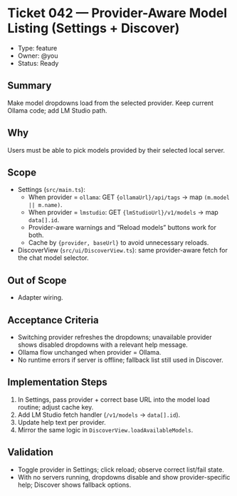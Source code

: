 # Ticket 042 — Provider-Aware Model Listing (Settings + Discover)

- Type: feature
- Owner: @you
- Status: Ready

## Summary
Make model dropdowns load from the selected provider. Keep current Ollama code; add LM Studio path.

## Why
Users must be able to pick models provided by their selected local server.

## Scope
- Settings (`src/main.ts`):
  - When provider = `ollama`: GET `{ollamaUrl}/api/tags` → map `(m.model || m.name)`.
  - When provider = `lmstudio`: GET `{lmStudioUrl}/v1/models` → map `data[].id`.
  - Provider-aware warnings and “Reload models” buttons work for both.
  - Cache by `{provider, baseUrl}` to avoid unnecessary reloads.
- DiscoverView (`src/ui/DiscoverView.ts`): same provider-aware fetch for the chat model selector.

## Out of Scope
- Adapter wiring.

## Acceptance Criteria
- Switching provider refreshes the dropdowns; unavailable provider shows disabled dropdowns with a relevant help message.
- Ollama flow unchanged when provider = Ollama.
- No runtime errors if server is offline; fallback list still used in Discover.

## Implementation Steps
1. In Settings, pass provider + correct base URL into the model load routine; adjust cache key.
2. Add LM Studio fetch handler (`/v1/models` → `data[].id`).
3. Update help text per provider.
4. Mirror the same logic in `DiscoverView.loadAvailableModels`.

## Validation
- Toggle provider in Settings; click reload; observe correct list/fail state.
- With no servers running, dropdowns disable and show provider-specific help; Discover shows fallback options.

